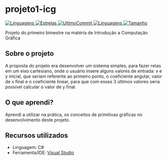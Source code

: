 # projeto1-icg
<a href="https://github.com/shioheii">
  <img alt="Linguagens" src="https://img.shields.io/badge/autor-Bruno%20Shiohei%20Kinoshita%20do%20Nascimento-DB3833">
</a>
<a href="#">
  <img alt="Estrelas" src="https://img.shields.io/github/stars/shioheii/projeto1-icg?color=DB3833">
</a>
<a href="#">
  <img alt="UltimoCommit" src="https://img.shields.io/github/last-commit/shioheii/projeto1-icg?color=DB3833">
</a>
<a href="#">
  <img alt="Linguagens" src="https://img.shields.io/github/languages/count/shioheii/projeto1-icg?color=DB3833">
</a>
<a href="#">
  <img alt="Tamanho" src="https://img.shields.io/github/languages/code-size/shioheii/projeto1-icg?color=DB3833">
</a><br />

Projeto do primeiro bimestre na matéria de Introdução a Computação Gráfica

## Sobre o projeto
A proposta do projeto era desenvolver um sistema simples, para fazer retas em um eixo cartesiano, onde o usuário insere alguns valores de entrada: x e y inicial, que seriam referente ao primeiro ponto, o coeficiente angular, valor de x final e o coeficiente linear, para que com esses 3 últimos valores seria possível calcular o valor de y final.

## O que aprendi?
Aprendi a utilizar na prática, os conceitos de primitivas gráficas no desenvolvimento deste projeto.

## Recursos utilizados
- Linguagem: C#
- Ferramenta/IDE: [Visual Studio](https://visualstudio.microsoft.com/pt-br/)

